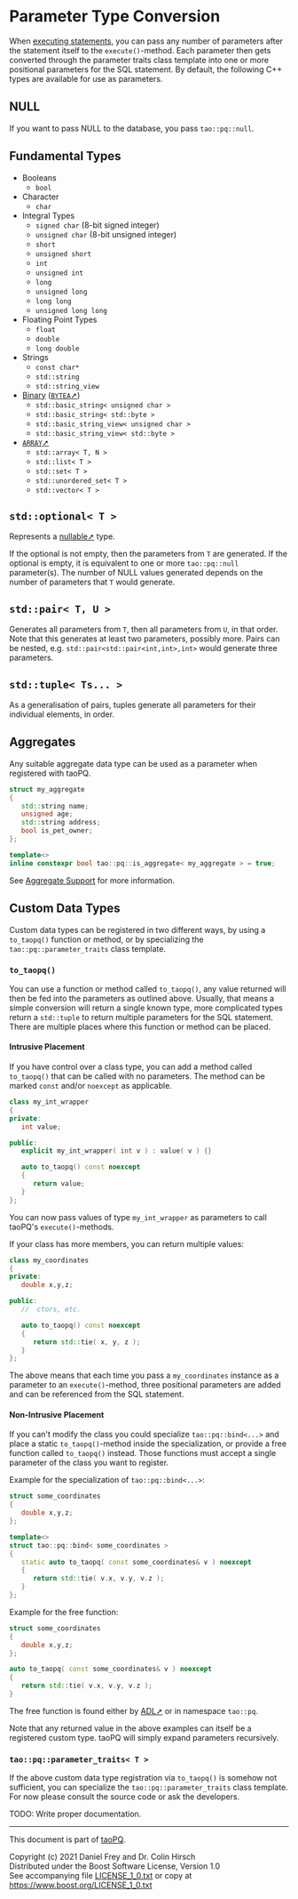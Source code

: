 # Parameter Type Conversion

When [executing statements](Statement.md), you can pass any number of parameters after the statement itself to the `execute()`-method.
Each parameter then gets converted through the parameter traits class template into one or more positional parameters for the SQL statement.
By default, the following C++ types are available for use as parameters.

## NULL

If you want to pass NULL to the database, you pass `tao::pq::null`.

## Fundamental Types

* Booleans
  * `bool`
* Character
  * `char`
* Integral Types
  * `signed char` (8-bit signed integer)
  * `unsigned char` (8-bit unsigned integer)
  * `short`
  * `unsigned short`
  * `int`
  * `unsigned int`
  * `long`
  * `unsigned long`
  * `long long`
  * `unsigned long long`
* Floating Point Types
  * `float`
  * `double`
  * `long double`
* Strings
  * `const char*`
  * `std::string`
  * `std::string_view`
* [Binary](Binary-Data.md) ([`BYTEA`➚](https://www.postgresql.org/docs/current/datatype-binary.html))
  * `std::basic_string< unsigned char >`
  * `std::basic_string< std::byte >`
  * `std::basic_string_view< unsigned char >`
  * `std::basic_string_view< std::byte >`
* [`ARRAY`➚](https://www.postgresql.org/docs/current/arrays.html)
  * `std::array< T, N >`
  * `std::list< T >`
  * `std::set< T >`
  * `std::unordered_set< T >`
  * `std::vector< T >`

## `std::optional< T >`

Represents a [nullable➚](https://en.wikipedia.org/wiki/Nullable_type) type.

If the optional is not empty, then the parameters from `T` are generated.
If the optional is empty, it is equivalent to one or more `tao::pq::null` parameter(s).
The number of NULL values generated depends on the number of parameters that `T` would generate.

## `std::pair< T, U >`

Generates all parameters from `T`, then all parameters from `U`, in that order.
Note that this generates at least two parameters, possibly more.
Pairs can be nested, e.g. `std::pair<std::pair<int,int>,int>` would generate three parameters.

## `std::tuple< Ts... >`

As a generalisation of pairs, tuples generate all parameters for their individual elements, in order.

## Aggregates

Any suitable aggregate data type can be used as a parameter when registered with taoPQ.

```c++
struct my_aggregate
{
   std::string name;
   unsigned age;
   std::string address;
   bool is_pet_owner;
};

template<>
inline constexpr bool tao::pq::is_aggregate< my_aggregate > = true;
```

See [Aggregate Support](Aggregate.md) for more information.

## Custom Data Types

Custom data types can be registered in two different ways, by using a `to_taopq()` function or method, or by specializing the `tao::pq::parameter_traits` class template.

### `to_taopq()`

You can use a function or method called `to_taopq()`, any value returned will then be fed into the parameters as outlined above.
Usually, that means a simple conversion will return a single known type, more complicated types return a `std::tuple` to return multiple parameters for the SQL statement.
There are multiple places where this function or method can be placed.

#### Intrusive Placement

If you have control over a class type, you can add a method called `to_taopq()` that can be called with no parameters.
The method can be marked `const` and/or `noexcept` as applicable.

```c++
class my_int_wrapper
{
private:
   int value;

public:
   explicit my_int_wrapper( int v ) : value( v ) {}

   auto to_taopq() const noexcept
   {
      return value;
   }
};
```

You can now pass values of type `my_int_wrapper` as parameters to call taoPQ's `execute()`-methods.

If your class has more members, you can return multiple values:

```c++
class my_coordinates
{
private:
   double x,y,z;

public:
   //  ctors, etc.

   auto to_taopq() const noexcept
   {
      return std::tie( x, y, z );
   }
};
```

The above means that each time you pass a `my_coordinates` instance as a parameter to an `execute()`-method, three positional parameters are added and can be referenced from the SQL statement.

#### Non-Intrusive Placement

If you can't modify the class you could specialize `tao::pq::bind<...>` and place a static `to_taopq()`-method inside the specialization, or provide a free function called `to_taopq()` instead.
Those functions must accept a single parameter of the class you want to register.

Example for the specialization of `tao::pq::bind<...>`:

```c++
struct some_coordinates
{
   double x,y,z;
};

template<>
struct tao::pq::bind< some_coordinates >
{
   static auto to_taopq( const some_coordinates& v ) noexcept
   {
      return std::tie( v.x, v.y, v.z );
   }
};
```

Example for the free function:

```c++
struct some_coordinates
{
   double x,y,z;
};

auto to_taopq( const some_coordinates& v ) noexcept
{
   return std::tie( v.x, v.y, v.z );
}
```

The free function is found either by [ADL➚](https://en.cppreference.com/w/cpp/language/adl) or in namespace `tao::pq`.

Note that any returned value in the above examples can itself be a registered custom type.
taoPQ will simply expand parameters recursively.

### `tao::pq::parameter_traits< T >`

If the above custom data type registration via `to_taopq()` is somehow not sufficient, you can specialize the `tao::pq::parameter_traits` class template.
For now please consult the source code or ask the developers.

TODO: Write proper documentation.

---

This document is part of [taoPQ](https://github.com/taocpp/taopq).

Copyright (c) 2021 Daniel Frey and Dr. Colin Hirsch<br>
Distributed under the Boost Software License, Version 1.0<br>
See accompanying file [LICENSE_1_0.txt](../LICENSE_1_0.txt) or copy at https://www.boost.org/LICENSE_1_0.txt
